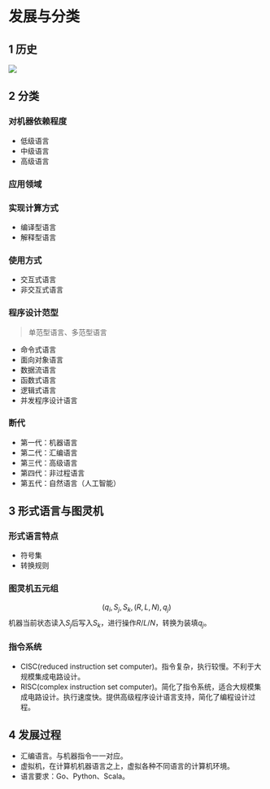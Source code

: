 # 发展与分类

## 1 历史


![](\image/发展历史.png)

## 2 分类

### 对机器依赖程度

* 低级语言
* 中级语言
* 高级语言

### 应用领域

### 实现计算方式
* 编译型语言
* 解释型语言

### 使用方式
* 交互式语言
* 非交互式语言

### 程序设计范型
> 单范型语言、多范型语言


* 命令式语言
* 面向对象语言
* 数据流语言
* 函数式语言
* 逻辑式语言
* 并发程序设计语言


### 断代

* 第一代：机器语言
* 第二代：汇编语言
* 第三代：高级语言
* 第四代：非过程语言
* 第五代：自然语言（人工智能）

## 3 形式语言与图灵机

### 形式语言特点

* 符号集
* 转换规则

### 图灵机五元组
$$(q_i,S_j,S_k,(R,L,N),q_j)$$
机器当前状态读入$S_j$后写入$S_k$，进行操作$R/L/N$，转换为装填$q_j$。

### 指令系统

* CISC(reduced instruction set computer)。指令复杂，执行较慢。不利于大规模集成电路设计。
* RISC(complex instruction set computer)。简化了指令系统，适合大规模集成电路设计。执行速度快。提供高级程序设计语言支持，简化了编程设计过程。

## 4 发展过程

* 汇编语言。与机器指令一一对应。
* 虚拟机，在计算机机器语言之上，虚拟各种不同语言的计算机环境。
* 语言要求：Go、Python、Scala。
